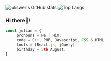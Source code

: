 ![juliswer's GitHub stats](https://github-readme-stats.vercel.app/api?username=juliswer&show_icons=true&theme=calm)
![Top Langs](https://github-readme-stats.vercel.app/api/top-langs/?username=juliswer&layout=compact&theme=calm)

### Hi there👋!

```js
const julian = {
     pronouns = He | Him.
     code = C++, PHP, Javascript, CSS & HTML.
     tools = [React.js, jQuery]
     birthday = 5th August.
}
```
